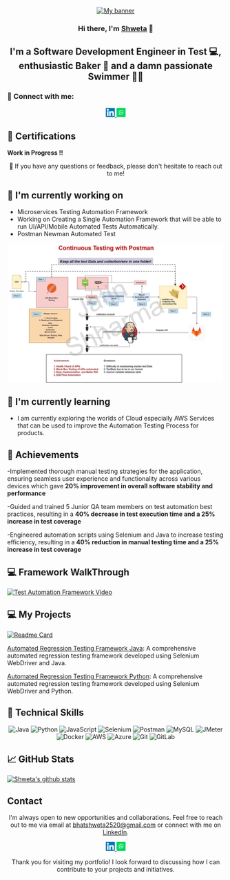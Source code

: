 <p align="center">
  <a href="https://www.linkedin.com/in/shwetabb/" target="_blank" rel="noreferrer">
    <img src="https://raw.githubusercontent.com/ShwetzTest/ShwetzTest.github.io
/master/images/banner.png" alt="My banner">
  </a>
</p>

<h3 align="center">Hi there, I'm <a href="https://www.linkedin.com/in/shwetabb/" target="_blank" rel="noreferrer">Shweta</a> 👋</h3>

<h2 align="center">I'm a Software Development Engineer in Test 💻, enthusiastic Baker 🧁 and a damn passionate Swimmer 🏊‍♀️</h2>

### 🤝 Connect with me:

<p align="center">
  <a href="https://www.linkedin.com/in/shwetabb/">
    <img src="https://raw.githubusercontent.com/ShwetzTest/ShwetzTest.github.io/master/images/linkedin.svg" alt="Shweta Bhat | LinkedIn" width="21px"/>
  </a>
 
  <a href="https://wa.link/8nquvx">
    <img src="https://raw.githubusercontent.com/ShwetzTest/ShwetzTest.github.io/master/images/whatsapp.png" alt="Shweta | Whatsapp" width="21px"/>
  </a>
</p>
  
## 🥇 Certifications
<p align="center">

<b>Work in Progress !! </b>

  <!-- <img src="https://raw.githubusercontent.com/jatin99/jatin99.github.io/master/images/ISTQB.png" alt="Jatin | ISTQB" width="100 px"/>
  <img src="https://raw.githubusercontent.com/jatin99/jatin99.github.io/master/images/aws-cp.png" alt="Jatin | AWS-CP" width="100 px"/>
  <img src="https://raw.githubusercontent.com/jatin99/jatin99.github.io/master/images/aws-dev.png" alt="Jatin | AWS-DEV" width="100 px"/>
  <img src="https://raw.githubusercontent.com/jatin99/jatin99.github.io/master/images/aws-sa.png" alt="Jatin | AWS-SA" width="100 px"/>
   <img src="https://raw.githubusercontent.com/jatin99/jatin99.github.io/master/images/ocpjp.png" alt="Jatin | AWS-SA" width="100 px"/>
    <img src="https://raw.githubusercontent.com/jatin99/jatin99.github.io/master/images/safe.png" alt="Jatin | AWS-SA" width="100 px"/>
     <img src="https://raw.githubusercontent.com/jatin99/jatin99.github.io/master/images/csm.webp" alt="Jatin | AWS-SA" width="100 px"/>
</p> -->

<p align="center">💬 If you have any questions or feedback, please don't hesitate to reach out to me!</p>

## 🔭 I'm currently working on

- Microservices Testing Automation Framework
- Working on Creating a Single Automation Framework that will be able to run UI/API/Mobile Automated Tests Automatically.
- Postman Newman Automated Test
<p align="center">    
<img src="https://raw.githubusercontent.com/ShwetzTest/ShwetzTest.github.io/master/images/postmanproject.jpg" alt="Shweta | Whatsapp" width="500px"/> </p>

## 🌱 I'm currently learning

- I am currently exploring the worlds of Cloud especially AWS Services that can be used to improve the Automation Testing Process for products.

## 🥇 Achievements

-Implemented thorough manual testing strategies for the application, ensuring
seamless user experience and functionality across various devices which gave
<b>20% improvement in overall software stability and performance</b>

-Guided and trained 5 Junior QA team members on test automation best practices,
resulting in a <b>40% decrease in test execution time and a 25% increase in test
coverage </b>

-Engineered automation scripts using Selenium and Java to increase testing
efficiency, resulting in a<b> 40% reduction in manual testing time and a 25% increase
in test coverage</b>

## 💻 Framework WalkThrough

[![Test Automation Framework Video](https://raw.githubusercontent.com/jatin99/jatin99.github.io/master/images/thumbnail.jpg)](https://youtu.be/BCaqX6XCKhw)

## 💻 My Projects

[![Readme Card](https://github-readme-stats.vercel.app/api/pin/?username=jatin99&repo=AutomationFramework)](https://github.com/jatin99/AutomationFramework)

[Automated Regression Testing Framework Java](https://github.com/jatin99/): A comprehensive automated regression testing framework developed using Selenium WebDriver and Java.

[Automated Regression Testing Framework Python](https://github.com/jatin99/): A comprehensive automated regression testing framework developed using Selenium WebDriver and Python.

## 💼 Technical Skills

<p align="center">
  <img src="https://img.shields.io/badge/Java-007396?style=for-the-badge&logo=java&logoColor=white" alt="Java">
  <img src="https://img.shields.io/badge/Python-3776AB?style=for-the-badge&logo=python&logoColor=white" alt="Python">
  <img src="https://img.shields.io/badge/JavaScript-F7DF1E?style=for-the-badge&logo=javascript&logoColor=black" alt="JavaScript">
  <img src="https://img.shields.io/badge/Selenium-43B02A?style=for-the-badge&logo=selenium&logoColor=white" alt="Selenium">
  <img src="https://img.shields.io/badge/Postman-FF6C37?style=for-the-badge&logo=postman&logoColor=white" alt="Postman">
  <img src="https://img.shields.io/badge/MySQL-4479A1?style=for-the-badge&logo=mysql&logoColor=white" alt="MySQL">
  <img src="https://img.shields.io/badge/JMeter-D22128?style=for-the-badge&logo=apache%20jmeter&logoColor=white" alt="JMeter">
  <img src="https://img.shields.io/badge/Docker-2496ED?style=for-the-badge&logo=docker&logoColor=white" alt="Docker">
  <img src="https://img.shields.io/badge/AWS-232F3E?style=for-the-badge&logo=amazon-aws&logoColor=white" alt="AWS">
  <img src="https://img.shields.io/badge/Azure-0089D6?style=for-the-badge&logo=microsoft-azure&logoColor=white" alt="Azure">
  <img src="https://img.shields.io/badge/Git-F05032?style=for-the-badge&logo=git&logoColor=white" alt="Git">
  <img src="https://img.shields.io/badge/GitLab-FCA121?style=for-the-badge&logo=gitlab&logoColor=white" alt="GitLab">
</p>

## 📈 GitHub Stats

[![Shweta's github stats](https://github-readme-stats.vercel.app/api?username=ShwetzTest)](https://github.com/ShwetzTest)

## Contact

<p align="center">I'm always open to new opportunities and collaborations. Feel free to reach out to me via email at <a href="mailto:bhatshweta2520@gmail.com">bhatshweta2520@gmail.com</a> or connect with me on <a href="https://www.linkedin.com/in/shwetabb">LinkedIn</a>.</p>

<p align="center">
  <a href="https://www.linkedin.com/in/shwetabb/">
    <img src="https://raw.githubusercontent.com/ShwetzTest/ShwetzTest.github.io/master/images/linkedin.svg" alt="Shweta Bhat | LinkedIn" width="21px"/>
  </a>
 
  <a href="https://wa.link/8nquvx">
    <img src="https://raw.githubusercontent.com/ShwetzTest/ShwetzTest.github.io/master/images/whatsapp.png" alt="Shweta | Whatsapp" width="21px"/>
  </a>
</p>

<p align="center">Thank you for visiting my portfolio! I look forward to discussing how I can contribute to your projects and initiatives.</p>
